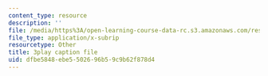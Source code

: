 ```yaml
---
content_type: resource
description: ''
file: /media/https%3A/open-learning-course-data-rc.s3.amazonaws.com/res-2-006-girls-who-build-cameras-summer-2016/dfbe5848ebe5502696b59c9b62f878d4_A4IC92HVLLU.vtt
file_type: application/x-subrip
resourcetype: Other
title: 3play caption file
uid: dfbe5848-ebe5-5026-96b5-9c9b62f878d4
---
```

